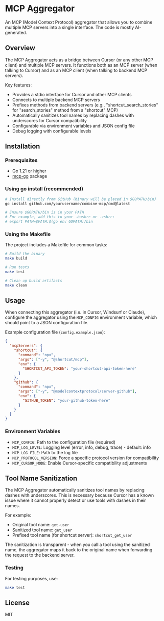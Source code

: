 # MCP Aggregator

An MCP (Model Context Protocol) aggregator that allows you to combine multiple MCP servers into a single interface. The code is mostly AI-generated.

## Overview

The MCP Aggregator acts as a bridge between Cursor (or any other MCP client) and multiple MCP servers. It functions both as an MCP server (when talking to Cursor) and as an MCP client (when talking to backend MCP servers).

Key features:
- Provides a stdio interface for Cursor and other MCP clients
- Connects to multiple backend MCP servers
- Prefixes methods from backend servers (e.g., "shortcut_search_stories" for "search_stories" method from a "shortcut" MCP)
- Automatically sanitizes tool names by replacing dashes with underscores for Cursor compatibility
- Configurable via environment variables and JSON config file
- Debug logging with configurable levels

## Installation

### Prerequisites

- Go 1.21 or higher
- [mcp-go](https://github.com/mark3labs/mcp-go) package

### Using go install (recommended)

```bash
# Install directly from GitHub (binary will be placed in $GOPATH/bin)
go install github.com/yourusername/combine-mcp/cmd@latest

# Ensure $GOPATH/bin is in your PATH
# For example, add this to your .bashrc or .zshrc:
# export PATH=$PATH:$(go env GOPATH)/bin
```

### Using the Makefile

The project includes a Makefile for common tasks:

```bash
# Build the binary
make build

# Run tests
make test

# Clean up build artifacts
make clean
```

## Usage

When connecting this aggregator (i.e. in Cursor, Windsurf or Claude), configure the aggregator using the `MCP_CONFIG` environment variable, which should point to a JSON configuration file.

Example configuration file (`config.example.json`):
```json
{
  "mcpServers": {
    "shortcut": {
      "command": "npx",
      "args": ["-y", "@shortcut/mcp"],
      "env": {
        "SHORTCUT_API_TOKEN": "your-shortcut-api-token-here"
      }
    },
    "github": {
      "command": "npx",
      "args": ["-y", "@modelcontextprotocol/server-github"],
      "env": {
        "GITHUB_TOKEN": "your-github-token-here"  
      }
    }
  }
}
```

### Environment Variables

- `MCP_CONFIG`: Path to the configuration file (required)
- `MCP_LOG_LEVEL`: Logging level (error, info, debug, trace) - default: info
- `MCP_LOG_FILE`: Path to the log file
- `MCP_PROTOCOL_VERSION`: Force a specific protocol version for compatibility
- `MCP_CURSOR_MODE`: Enable Cursor-specific compatibility adjustments

## Tool Name Sanitization

The MCP Aggregator automatically sanitizes tool names by replacing dashes with underscores. This is necessary because Cursor has a known issue where it cannot properly detect or use tools with dashes in their names.

For example:
- Original tool name: `get-user`
- Sanitized tool name: `get_user`
- Prefixed tool name (for shortcut server): `shortcut_get_user`

The sanitization is transparent - when you call a tool using the sanitized name, the aggregator maps it back to the original name when forwarding the request to the backend server.


### Testing

For testing purposes, use:

```bash
make test
```


## License

MIT 